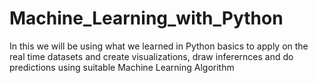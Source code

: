 # Machine_Learning_with_Python
In this we will be using what we learned in Python basics to apply on the real time datasets and create visualizations, draw inferernces and do predictions using suitable Machine Learning Algorithm

